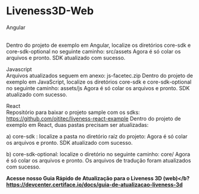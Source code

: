 # Liveness3D-Web

<p>Angular </p><br>
Dentro do projeto de exemplo em Angular, localize os diretórios core-sdk e core-sdk-optional no seguinte caminho: src/assets
Agora é só colar os arquivos e pronto. SDK atualizado com sucesso.

Javascript<br>
Arquivos atualizados seguem em anexo: js-facetec.zip 
Dentro do projeto de exemplo em JavaScript, localize os diretórios core-sdk e core-sdk-optional no seguinte caminho: assets/js
Agora é só colar os arquivos e pronto. SDK atualizado com sucesso.

React<br>
Repositório para baixar o projeto sample com os sdks: https://github.com/oititec/liveness-react-example 
Dentro do projeto de exemplo em React, duas pastas precisam ser atualizadas:

a) core-sdk : localize a pasta no diretório raíz do projeto:
Agora é só colar os arquivos e pronto. SDK atualizado com sucesso.

b) core-sdk-optional: localize o diretório no seguinte caminho: core/
Agora é só colar os arquivos e pronto. Os arquivos de tradução foram atualizados com sucesso.

<b>Acesse nosso Guia Rápido de Atualização para o Liveness 3D (web)</b?
https://devcenter.certiface.io/docs/guia-de-atualizacao-liveness-3d
